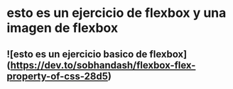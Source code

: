 # esto es un ejercicio de flexbox y una imagen de flexbox

## ![esto es un ejercicio basico de flexbox] (https://dev.to/sobhandash/flexbox-flex-property-of-css-28d5)
